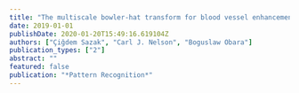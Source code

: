 ```yaml
---
title: "The multiscale bowler-hat transform for blood vessel enhancement in retinal images"
date: 2019-01-01
publishDate: 2020-01-20T15:49:16.619104Z
authors: ["Çiğdem Sazak", "Carl J. Nelson", "Boguslaw Obara"]
publication_types: ["2"]
abstract: ""
featured: false
publication: "*Pattern Recognition*"
---
```


